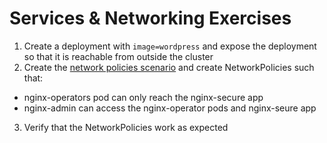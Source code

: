 # Services & Networking Exercises

1. Create a deployment with ```image=wordpress``` and expose the deployment so that it is reachable from outside the cluster
2. Create the [network policies scenario](https://github.com/nfonseca/CKA-Challenges/blob/main/services-and-networking/2-network-policies-scenario.yaml) and create NetworkPolicies such that:
 * nginx-operators pod can only reach the nginx-secure app
 * nginx-admin can access the nginx-operator pods and nginx-seure app
3. Verify that the NetworkPolicies work as expected
